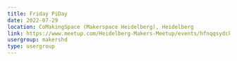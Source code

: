 ```yaml
---
title: Friday PiDay
date: 2022-07-29
location: CoMakingSpace (Makerspace Heidelberg), Heidelberg
link: https://www.meetup.com/Heidelberg-Makers-Meetup/events/hfnqqsydckbmc/
usergroup: makershd
type: usergroup
---
```

